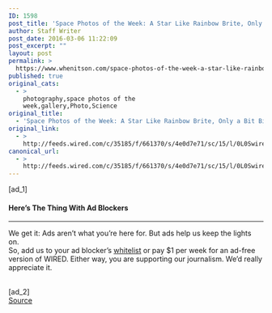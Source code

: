 ```yaml
---
ID: 1598
post_title: 'Space Photos of the Week: A Star Like Rainbow Brite, Only a Bit Bigger'
author: Staff Writer
post_date: 2016-03-06 11:22:09
post_excerpt: ""
layout: post
permalink: >
  https://www.whenitson.com/space-photos-of-the-week-a-star-like-rainbow-brite-only-a-bit-bigger/
published: true
original_cats:
  - >
    photography,space photos of the
    week,gallery,Photo,Science
original_title:
  - 'Space Photos of the Week: A Star Like Rainbow Brite, Only a Bit Bigger'
original_link:
  - >
    http://feeds.wired.com/c/35185/f/661370/s/4e0d7e71/sc/15/l/0L0Swired0N0C20A160C0A30Cspace0Ephotos0Eweek0Estar0Elike0Erainbow0Ebrite0Ebit0Ebigger0C/story01.htm
canonical_url:
  - >
    http://feeds.wired.com/c/35185/f/661370/s/4e0d7e71/sc/15/l/0L0Swired0N0C20A160C0A30Cspace0Ephotos0Eweek0Estar0Elike0Erainbow0Ebrite0Ebit0Ebigger0C/story01.htm
---
```

 [ad_1]
<br><div readability="10.659793814433">
				<h4 class="clearfix text-c">Here’s The Thing With Ad Blockers</h4>
				<hr/><p class="link-underline-sm clearfix text-c"><span class="black">We get it:</span> Ads aren’t what you’re here for. But ads help us keep the lights on. <br/>So, add us to your ad blocker’s <a href="http://www.wired.com/whitelist-wired/" class="inline-block" target="_blank">whitelist</a> or pay $1 per week for an ad-free version of WIRED. Either way, you are supporting our journalism. We’d really appreciate it.</p>
			</div>
<br>[ad_2]
<br><a href="http://feeds.wired.com/c/35185/f/661370/s/4e0d7e71/sc/15/l/0L0Swired0N0C20A160C0A30Cspace0Ephotos0Eweek0Estar0Elike0Erainbow0Ebrite0Ebit0Ebigger0C/story01.htm">Source </a>